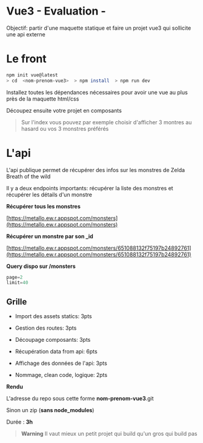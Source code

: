 
# Vue3 - Evaluation - 
 
Objectif: partir d'une maquette statique et faire un projet vue3 qui sollicite une api externe
  
# Le front
  
```sh
npm init vue@latest
> cd  <nom-prenom-vue3>  > npm install  > npm run dev
```
  

Installez toutes les dépendances nécessaires pour avoir une vue au plus près de la maquette html/css
  
Découpez ensuite votre projet en composants

    

> Sur l'index vous pouvez par exemple choisir d'afficher 3 montres au
> hasard ou vos 3 monstres préférés
 

# L'api

L'api publique permet de récupérer des infos sur les monstres de Zelda Breath of the wild


Il y a deux endpoints importants: récupérer la liste des monstres et récupérer les détails d'un monstre

 
**Récupérer tous les monstres**

[https://metallo.ew.r.appspot.com/monsters](https://metallo.ew.r.appspot.com/monsters)


**Récupérer un monstre par son _id**
  
[https://metallo.ew.r.appspot.com/monsters/651088132f75197b24892761](https://metallo.ew.r.appspot.com/monsters/651088132f75197b24892761)


**Query dispo sur /monsters** 

```js
page=2 
limit=40
```




## Grille

- Import des assets statics: 3pts

- Gestion des routes: 3pts

- Découpage composants: 3pts

- Récupération data from api: 6pts

- Affichage des données de l'api: 3pts

- Nommage, clean code, logique: 2pts

  

**Rendu**

L'adresse du repo sous cette forme **nom-prenom-vue3**.git

Sinon un zip (**sans node_modules**)

Durée : **3h**


> **Warning**
> Il vaut mieux un petit projet qui build qu'un gros qui build pas